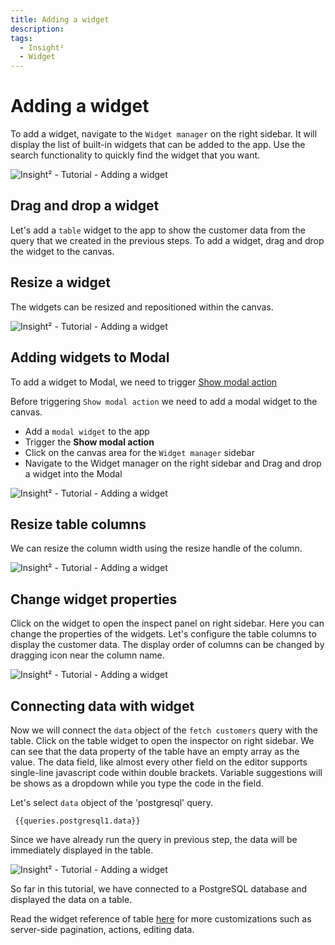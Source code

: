 ```yaml
---
title: Adding a widget
description:
tags:
  - Insight²
  - Widget
---
```


# Adding a widget

To add a widget, navigate to the `Widget manager` on the right sidebar. It will display the list of built-in widgets that can be added to the app. Use the search functionality to quickly find the widget that you want.



![Insight² - Tutorial - Adding a widget](/_images/insight2/tutorial/adding-widget/widget_in2.png)



## Drag and drop a widget
Let's add a `table` widget to the app to show the customer data from the query that we created in the previous steps.
To add a widget, drag and drop the widget to the canvas.

## Resize a widget
The widgets can be resized and repositioned within the canvas.



![Insight² - Tutorial - Adding a widget](/_images/insight2/tutorial/adding-widget/resize_in2.gif)



## Adding widgets to Modal
To add a widget to Modal, we need to trigger [Show modal action](/insight2/actions/actions/)


Before triggering `Show modal action` we need to add a modal widget to the canvas.


- Add a `modal widget` to the app
- Trigger the **Show modal action**
- Click on the canvas area for the `Widget manager` sidebar
- Navigate to the Widget manager on the right sidebar and Drag and drop a widget into the Modal



![Insight² - Tutorial - Adding a widget](/_images/insight2/tutorial/adding-widget/modal_in2.gif)



## Resize table columns
We can resize the column width using the resize handle of the column.



![Insight² - Tutorial - Adding a widget](/_images/insight2/tutorial/adding-widget/resize-table-column_in2.gif)



## Change widget properties
Click on the widget to open the inspect panel on right sidebar. Here you can change the properties of the widgets. Let's configure the table columns to display the customer data. The display order of columns can be changed by dragging icon near the column name.



![Insight² - Tutorial - Adding a widget](/_images/insight2/tutorial/adding-widget/inspect-panel_in2.gif)



## Connecting data with widget
Now we will connect the `data` object of the `fetch customers` query with the table. Click on the table widget to open the inspector on right sidebar. We can see that the data property of the table have an empty array as the value. The data field, like almost every other field on the editor supports single-line javascript code within double brackets. Variable suggestions will be shows as a dropdown while you type the code in the field.

Let's select `data` object of the 'postgresql' query.

` {{queries.postgresql1.data}}`

Since we have already run the query in previous step, the data will be immediately displayed in the table.



![Insight² - Tutorial - Adding a widget](/_images/insight2/tutorial/adding-widget/table-data_in2.png)



So far in this tutorial, we have connected to a PostgreSQL database and displayed the data on a table.


Read the widget reference of table [here](/insight2/widgets/table/) for more customizations such as server-side pagination, actions, editing data.

